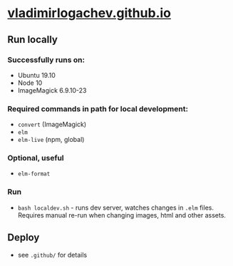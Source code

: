 # [vladimirlogachev.github.io](https://vladimirlogachev.github.io)

## Run locally

### Successfully runs on:

- Ubuntu 19.10
- Node 10
- ImageMagick 6.9.10-23

### Required commands in path for local development:
- `convert` (ImageMagick)
- `elm`
- `elm-live` (npm, global)

### Optional, useful

- `elm-format`

### Run

- `bash localdev.sh` - runs dev server, watches  changes in `.elm` files. Requires manual re-run when changing images, html and other assets.

## Deploy

- see `.github/` for details